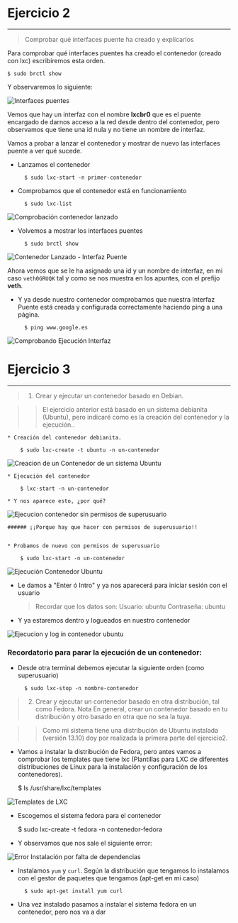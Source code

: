 # Ejercicio 2
-------------

> Comprobar qué interfaces puente ha creado y explicarlos

Para comprobar qué interfaces puentes ha creado el contenedor (creado con lxc) escribiremos esta orden.

	$ sudo brctl show

Y observaremos lo siguiente:

![Interfaces puentes](https://raw.github.com/oskyar/InfraestructuraVirtual/master/Tema3/img/Ejercicio2-InterfacesPuentes.png)

Vemos que hay un interfaz con el nombre **lxcbr0** que es el puente encargado de darnos acceso a la red desde dentro del contenedor, pero observamos que tiene una id nula y no tiene un nombre de interfaz. 

Vamos a probar a lanzar el contenedor y mostrar de nuevo las interfaces puente a ver qué sucede.

* Lanzamos el contenedor
		
		$ sudo lxc-start -n primer-contenedor

* Comprobamos que el contenedor está en funcionamiento

		$ sudo lxc-list

![Comprobación contenedor lanzado](https://raw.github.com/oskyar/InfraestructuraVirtual/master/Tema3/img/Ejercicio2-ComprobacionContenedorLanzado.png)


* Volvemos a mostrar los interfaces puentes

		$ sudo brctl show

![Contenedor Lanzado - Interfaz Puente](https://raw.github.com/oskyar/InfraestructuraVirtual/master/Tema3/img/Ejercicio2-ContenedorEjecutado-InterfazPuente.png)

Ahora vemos que se le ha asignado una id y un nombre de interfaz, en mi caso `veth0GRUQK` tal y como se nos muestra en los apuntes, con el prefijo **veth**.


* Y ya desde nuestro contenedor comprobamos que nuestra Interfaz Puente está creada y configurada correctamente haciendo ping a una página.

		$ ping www.google.es

![Comprobando Ejecución Interfaz](https://raw.github.com/oskyar/InfraestructuraVirtual/master/Tema3/img/Ejercicio2-ComprobandoEjecucionInterfaz.png)


# Ejercicio 3
-------------
> 1. Crear y ejecutar un contenedor basado en Debian.

> > El ejercicio anterior está basado en un sistema debianita (Ubuntu), pero indicaré como es la creación del contenedor y la ejecución..

	* Creación del contenedor debianita.

		$ sudo lxc-create -t ubuntu -n un-contenedor

![Creacion de un Contenedor de un sistema Ubuntu](https://raw.github.com/oskyar/InfraestructuraVirtual/master/Tema3/img/Ejercicio3-CreandoContenedorUbuntu.png)

	* Ejecución del contenedor

		$ lxc-start -n un-contenedor

	* Y nos aparece esto, ¿por qué?

![Ejecucion contenedor sin permisos de superusuario](https://raw.github.com/oskyar/InfraestructuraVirtual/master/Tema3/img/Ejercicio3-ErrorEjecucionContenedorUbuntu.png)

	###### ¡¡Porque hay que hacer con permisos de superusuario!!


	* Probamos de nuevo con permisos de superusuario

		$ sudo lxc-start -n un-contenedor

![Ejecución Contenedor Ubuntu](https://raw.github.com/oskyar/InfraestructuraVirtual/master/Tema3/img/Ejercicio3-EjecucionContenedorUbuntu.png)

* Le damos a "Enter ó Intro" y ya nos aparecerá para iniciar sesión con el usuario

	> Recordar que los datos son:
	> Usuario: ubuntu
	> Contraseña: ubuntu

* Y ya estaremos dentro y logueados en nuestro contenedor

![Ejecucion y log in contenedor ubuntu](https://raw.github.com/oskyar/InfraestructuraVirtual/master/Tema3/img/Ejercicio3-EjecucionYLoginContenedorUbuntu.png)

### Recordatorio para parar la ejecución de un contenedor:

* Desde otra terminal debemos ejecutar la siguiente orden (como superusuario)

		$ sudo lxc-stop -n nombre-contenedor


> 2. Crear y ejecutar un contenedor basado en otra distribución, tal como Fedora. Nota En general, crear un contenedor basado en tu distribución y otro basado en otra que no sea la tuya.

> > Como mi sistema tiene una distribución de Ubuntu instalada (versión 13.10) doy por realizada la primera parte del ejercicio2.

* Vamos a instalar la distribución de Fedora, pero antes vamos a comprobar los templates que tiene lxc (Plantillas para LXC de diferentes distribuciones de Linux para la instalación y configuración de los contenedores).

	$ ls /usr/share/lxc/templates

![Templates de LXC](https://raw.github.com/oskyar/InfraestructuraVirtual/master/Tema3/img/Ejercicio3b-TemplatesLxc.png)

* Escogemos el sistema fedora para el contenedor

	$ sudo lxc-create -t fedora -n contenedor-fedora

* Y observamos que nos sale el siguiente error:

![Error Instalación por falta de dependencias](https://raw.github.com/oskyar/InfraestructuraVirtual/master/Tema3/img/Ejercicio3b-ErrorInstalacionFaltaYumYCurl.png)

* Instalamos `yum` y `curl`. Según la distribución que tengamos lo instalamos con el gestor de paquetes que tengamos (apt-get en mi caso)

		$ sudo apt-get install yum curl

* Una vez instalado pasamos a instalar el sistema fedora en un contenedor, pero nos va a dar 



